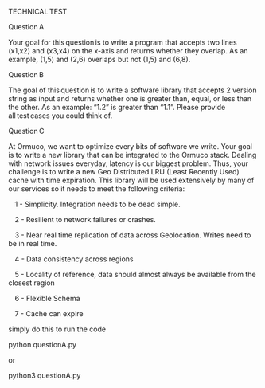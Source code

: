TECHNICAL TEST


Question A

Your goal for this question is to write a program that accepts two lines (x1,x2) and (x3,x4) 
on the x-axis and returns whether they overlap. As an example, (1,5) and (2,6) overlaps but not (1,5) and (6,8).

Question B

The goal of this question is to write a software library that accepts 2 version string as 
input and returns whether one is greater than, equal, or less than the other. 
As an example: “1.2” is greater than “1.1”. Please provide all test cases you could think of.

Question C

At Ormuco, we want to optimize every bits of software we write. 
Your goal is to write a new library that can be integrated to the Ormuco stack. 
Dealing with network issues everyday, latency is our biggest problem. 
Thus, your challenge is to write a new Geo Distributed LRU (Least Recently Used) cache with time expiration. 
This library will be used extensively by many of our services so it needs to meet the following criteria:


    1 - Simplicity. Integration needs to be dead simple.

    2 - Resilient to network failures or crashes.

    3 - Near real time replication of data across Geolocation. Writes need to be in real time.

    4 - Data consistency across regions

    5 - Locality of reference, data should almost always be available from the closest region

    6 - Flexible Schema

    7 - Cache can expire 


simply do this to run the code

python questionA.py

or

python3 questionA.py